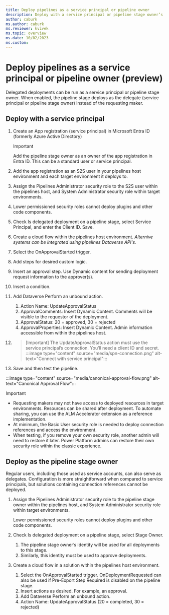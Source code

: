 ```yaml
---
title: Deploy pipelines as a service principal or pipeline owner
description: Deploy with a service principal or pipeline stage owner’s identity.
author: caburk
ms.author: caburk
ms.reviewer: kvivek
ms.topic: overview
ms.date: 10/02/2023
ms.custom: 
---
```

# Deploy pipelines as a service principal or pipeline owner (preview)

Delegated deployments can be run as a service principal or pipeline stage owner. When enabled, the pipeline stage deploys as the delegate (service principal or pipeline stage owner) instead of the requesting maker. 

## Deploy with a service principal

1. Create an App registration (service principal) in Microsoft Entra ID (formerly Azure Active Directory)

    > [!IMPORTANT] 
    > Add the pipeline stage owner as an owner of the app registration in Entra ID. This can be a standard user or service principal.
1. Add the app registration as an S2S user in your pipelines host environment and each target environment it deploys to.
1. Assign the Pipelines Administrator security role to the S2S user within the pipelines host, and System Administrator security role within target environments. 
1. Lower permissioned security roles cannot deploy plugins and other code components.
1. Check Is delegated deployment on a pipeline stage, select Service Principal, and enter the Client ID. Save.
1. Create a cloud flow within the pipelines host environment. _Alternive systems can be integrated using pipelines Dataverse API's._
1. Select the OnApprovalStarted trigger.
1. Add steps for desired custom logic.
101. Insert an approval step. Use Dynamic content for sending deployment request information to the approver(s).
1. Insert a condition. 
1. Add Dataverse Perform an unbound action.
    1.  Action Name: UpdateApprovalStatus
    1.  ApprovalComments: Insert Dynamic Content. Comments will be visible to the requestor of the deployment.
    1.  ApprovalStatus: 20 = approved, 30 = rejected
    1.  ApprovalProperties: Insert Dynamic Content. Admin information accessible from within the pipelines host.
1. > [Important] The UpdateApprovalStatus action must use the service principal’s connection. You’ll need a client ID and secret.
    > :::image type="content" source="media/spn-connection.png" alt-text="Connect with service principal":::
1.	Save and then test the pipeline. 

:::image type="content" source="media/canonical-approval-flow.png" alt-text="Canonical Approval Flow":::

> [!IMPORTANT] 
> - Requesting makers may not have access to deployed resources in target environments. Resources can be shared after deployment. To automate sharing, you can use the ALM Accelerator extension as a reference implementation.
> - At minimum, the Basic User security role is needed to deploy connection references and access the environment. 
> - When testing, if you remove your own security role, another admin will need to restore it later. Power Platform admins can restore their own security role within the classic experience.

## Deploy as the pipeline stage owner
Regular users, including those used as service accounts, can also serve as delegates. Configuration is more straightforward when compared to service principals, but solutions containing connection references cannot be deployed. 

1.	Assign the Pipelines Administrator security role to the pipeline stage owner within the pipelines host, and System Administrator security role within target environments. 
    
    Lower permissioned security roles cannot deploy plugins and other code components.

2.	Check Is delegated deployment on a pipeline stage, select Stage Owner. 
    1.	The pipeline stage owner’s identity will be used for all deployments to this stage. 
    1.	Similarly, this identity must be used to approve deployments.
3.	Create a cloud flow in a solution within the pipelines host environment.
    1.	Select the OnApprovalStarted trigger. OnDeploymentRequested can also be used if Pre-Export Step Required is disabled on the pipeline stage.
    1.	Insert actions as desired. For example, an approval.
    1.	Add Dataverse Perform an unbound action.
    1.	Action Name: UpdateApprovalStatus (20 = completed, 30 = rejected)

